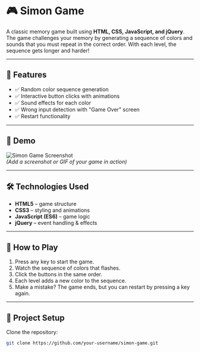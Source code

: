 # 🎮 Simon Game

A classic memory game built using **HTML, CSS, JavaScript, and jQuery**.  
The game challenges your memory by generating a sequence of colors and sounds that you must repeat in the correct order. With each level, the sequence gets longer and harder!

---

## 🚀 Features
- ✅ Random color sequence generation  
- ✅ Interactive button clicks with animations  
- ✅ Sound effects for each color  
- ✅ Wrong input detection with "Game Over" screen  
- ✅ Restart functionality  

---

## 🎨 Demo
![Simon Game Screenshot](screenshot.png)  
*(Add a screenshot or GIF of your game in action)*  

---

## 🛠️ Technologies Used
- **HTML5** – game structure  
- **CSS3** – styling and animations  
- **JavaScript (ES6)** – game logic  
- **jQuery** – event handling & effects  

---

## 🎯 How to Play
1. Press any key to start the game.  
2. Watch the sequence of colors that flashes.  
3. Click the buttons in the same order.  
4. Each level adds a new color to the sequence.  
5. Make a mistake? The game ends, but you can restart by pressing a key again.  

---

## 📂 Project Setup
Clone the repository:
```bash
git clone https://github.com/your-username/simon-game.git

